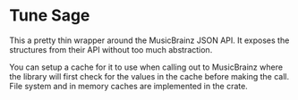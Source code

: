 # Tune Sage
This a pretty thin wrapper around the MusicBrainz JSON API. It exposes the structures from their API without too much abstraction.

You can setup a cache for it to use when calling out to MusicBrainz where the library will first check for the values in the cache before making the call. File system and in memory caches are implemented in the crate.
